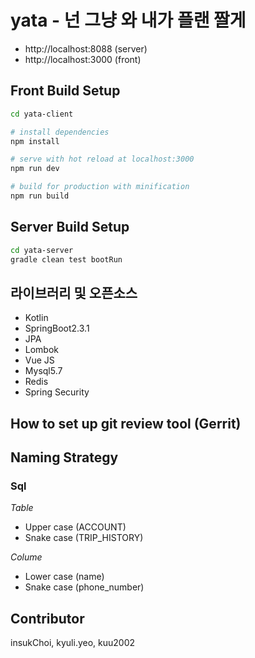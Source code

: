 yata - 넌 그냥 와 내가 플랜 짤게
==========================

- http://localhost:8088 (server)
- http://localhost:3000 (front)

## Front Build Setup

``` bash
cd yata-client

# install dependencies
npm install

# serve with hot reload at localhost:3000
npm run dev

# build for production with minification
npm run build
```

## Server Build Setup

``` bash
cd yata-server
gradle clean test bootRun
```

## 라이브러리 및 오픈소스
- Kotlin
- SpringBoot2.3.1
- JPA
- Lombok
- Vue JS
- Mysql5.7
- Redis
- Spring Security



## How to set up git review tool (Gerrit)





## Naming Strategy

### Sql
*Table*
- Upper case (ACCOUNT)
- Snake case (TRIP_HISTORY)

*Colume*
- Lower case (name)
- Snake case (phone_number)

## Contributor
insukChoi, kyuli.yeo, kuu2002
